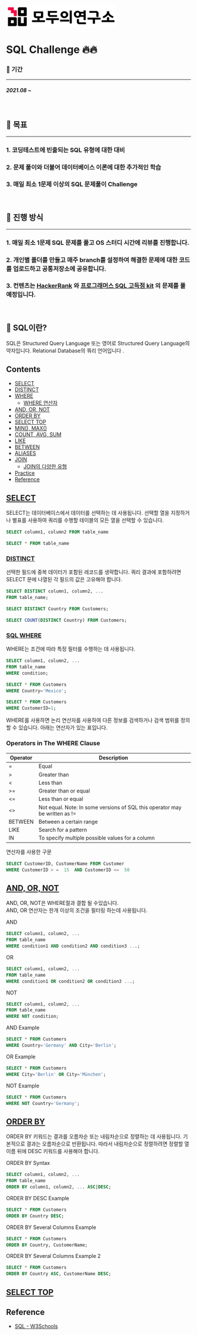 <img src="./images/modu.png" width="300px" ></img>

# SQL Challenge 🔥🔥

### 🧾 기간
---
##### 2021.08 ~

<br>

## 🎯 목표
---
### 1. 코딩테스트에 빈출되는 SQL 유형에 대한 대비
### 2. 문제 풀이와 더불어 데이터베이스 이론에 대한 추가적인 학습
### 3. 매일 최소 1문제 이상의 SQL 문제풀이 Challenge

<br>


## 🙌 진행 방식
---
### 1. 매일 최소 1문제 SQL 문제를 풀고 OS 스터디 시간에 리뷰를 진행합니다.
### 2. 개인별 폴더를 만들고 매주 branch를 설정하여 해결한 문제에 대한 코드를 업로드하고 공통저장소에 공유합니다.   
### 3. 컨텐츠는 [HackerRank](https://www.hackerrank.com/domains/sql) 와 [프로그래머스 SQL 고득점 kit](https://programmers.co.kr/learn/challenges?tab=sql_practice_kit) 의 문제를 풀 예정입니다.

<br>


## 📖 SQL이란?

SQL은 Structured Query Language 또는 영어로 Structured Query Language의 약자입니다. Relational Database의 쿼리 언어입니다 .

## Contents

* [SELECT](#sql-select)
* [DISTINCT](#sql-distinct)
* [WHERE](#sql-where)
  * [WHERE 연산자](#operadores-em-where)
* [AND, OR, NOT](#sql-and-or-e-not)
* [ORDER BY](#sql-order-by)
* [SELECT TOP](#sql-select-top)
* [MIN(), MAX()](#sql-min-e-max)
* [COUNT, AVG, SUM](#sql-count-avg-sum)
* [LIKE](#sql-like)
* [BETWEEN](#sql-between)
* [ALIASES](#sql-aliases)
* [JOIN](#sql-joins)
  * [JOIN의 다양한 유형](#diferentes-tipos-de-joins)
* [Practice](#para-praticar)
* [Reference](#referências)

 ## [SELECT](https://www.w3schools.com/sql/sql_select.asp)

SELECT는 데이터베이스에서 데이터를 선택하는 데 사용됩니다. 선택할 열을 지정하거나 별표를 사용하여 쿼리를 수행할 테이블의 모든 열을 선택할 수 있습니다.

~~~~sql
SELECT column1, column2 FROM table_name
~~~~
~~~~sql
SELECT * FROM table_name
~~~~

  ### [DISTINCT](https://www.w3schools.com/sql/sql_distinct.asp)
  
선택한 필드에 중복 데이터가 포함된 레코드를 생략합니다. 쿼리 결과에 포함하려면 SELECT 문에 나열된 각 필드의 값은 고유해야 합니다.

~~~~sql
SELECT DISTINCT column1, column2, ...
FROM table_name;
~~~~

~~~~sql
SELECT DISTINCT Country FROM Customers;
~~~~

~~~~sql
SELECT COUNT(DISTINCT Country) FROM Customers;
~~~~
  ### [SQL WHERE](https://www.w3schools.com/sql/sql_where.asp)

WHERE는 조건에 따라 특정 필터를 수행하는 데 사용됩니다.

~~~~sql
SELECT column1, column2, ...
FROM table_name
WHERE condition;
~~~~
~~~~sql
SELECT * FROM Customers
WHERE Country='Mexico';
~~~~
~~~~sql
SELECT * FROM Customers
WHERE CustomerID=1;
~~~~

WHERE를 사용하면 논리 연산자를 사용하여 다른 정보를 검색하거나 검색 범위를 정의할 수 있습니다. 아래는 연산자가 있는 표입니다.

### Operators in The WHERE Clause
    
| Operator | Description |
| --- | --- |
| = | Equal |
| > | Greater than |
| < | Less than |
| >= | Greater than or equal |
| <= | Less than or equal |
| <> | Not equal. Note: In some versions of SQL this operator may be written as != |
| BETWEEN | Between a certain range |
| LIKE | Search for a pattern |
| IN | To specify multiple possible values for a column	|
 
연산자를 사용한 구문

~~~~sql
SELECT CustomerID, CustomerName FROM Customer
WHERE CustomerID > =  15  AND CustomerID <=  50
~~~~ 
 
## [AND, OR, NOT](https://www.w3schools.com/sql/sql_and_or.asp)
  
AND, OR, NOT은 WHERE절과 결합 될 수있습니다.  
AND, OR 연산자는 한개 이상의 조건을 필터링 하는데 사용됩니다.

AND
~~~~sql
SELECT column1, column2, ...
FROM table_name
WHERE condition1 AND condition2 AND condition3 ...;
~~~~
OR
~~~~sql
SELECT column1, column2, ...
FROM table_name
WHERE condition1 OR condition2 OR condition3 ...;
~~~~
NOT
~~~~sql
SELECT column1, column2, ...
FROM table_name
WHERE NOT condition;
~~~~~
AND Example
~~~~sql
SELECT * FROM Customers
WHERE Country='Germany' AND City='Berlin';
~~~~
OR Example
~~~~sql
SELECT * FROM Customers
WHERE City='Berlin' OR City='München';
~~~~

NOT Example
~~~~sql
SELECT * FROM Customers
WHERE NOT Country='Germany';
~~~~
    
 ## [ORDER BY](https://www.w3schools.com/sql/sql_orderby.asp)
 
ORDER BY 키워드는 결과를 오름차순 또는 내림차순으로 정렬하는 데 사용됩니다. 기본적으로 결과는 오름차순으로 반환됩니다. 따라서 내림차순으로 정렬하려면 정렬할 열 이름 뒤에 DESC 키워드를 사용해야 합니다.
 
 ORDER BY Syntax
 
 ~~~~sql
SELECT column1, column2, ...
FROM table_name
ORDER BY column1, column2, ... ASC|DESC;
 ~~~~

ORDER BY DESC Example

 ~~~~sql
SELECT * FROM Customers
ORDER BY Country DESC;
 ~~~~

ORDER BY Several Columns Example

 ~~~~sql
SELECT * FROM Customers
ORDER BY Country, CustomerName;
 ~~~~

ORDER BY Several Columns Example 2

 ~~~~sql
SELECT * FROM Customers
ORDER BY Country ASC, CustomerName DESC;
 ~~~~
 
 ## [SELECT TOP](https://www.w3schools.com/sql/sql_top.asp)


 
 ## Reference
   

   * [SQL - W3Schools](https://www.w3schools.com/sql/sql_intro.asp)


